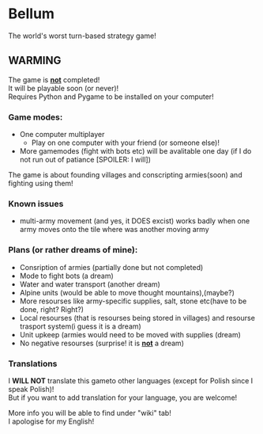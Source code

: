 # Bellum
The world's worst turn-based strategy game!  
## **WARMING**  
The game is <ins>**not**</ins> completed!  
It will be playable soon (or never)!   
Requires Python and Pygame to be installed on your computer!
### Game modes:  
- One computer multiplayer
  - Play on one computer with your friend (or someone else)!
- More gamemodes (fight with bots etc) will be avalitable one day (if I do not run out of patiance [SPOILER: I will])
  
The game is about founding villages and conscripting armies(soon) and fighting using them!  
### Known issues  
- multi-army movement (and yes, it DOES excist) works badly when one army moves onto the tile where was another moving army  
### Plans (or rather dreams of mine):
- Consription of armies (partially done but not completed)
- Mode to fight bots (a dream)
- Water and water transport (another dream)
- Alpine units (would be able to move thought mountains),(maybe?)
- More resourses like army-specific supplies, salt, stone etc(have to be done, right? Right?)
- Local resourses (that is resourses being stored in villages) and resourse trasport system(i guess it is a dream)
- Unit upkeep (armies would need to be moved with supplies (dream)
- No negative resourses (surprise! it is <ins>**not**</ins> a dream)
### Translations
I **WILL NOT** translate this gameto other languages (except for Polish since I speak Polish)!  
But if you want to add translation for your language, you are welcome!

More info you will be able to find under "wiki" tab!  
I apologise for my English!
